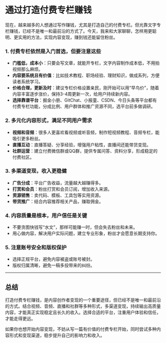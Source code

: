 # 通过打造付费专栏赚钱

现在，越来越多的人想通过写作赚钱，尤其是打造自己的付费专栏。但光靠文字专栏赚钱，已经不是唯一和最前沿的方式了。今天，我来和大家聊聊，怎样用更聪明、更实用的方法，实现内容变现，赚到钱还能留住粉丝。

### 1. 付费专栏依然是入门首选，但要注意这些

- **门槛低，成本小**：只要会写文章，就能开专栏，文字内容制作成本低，不用拍视频那么麻烦。  
- **内容要系统且有价值**：比如技术教程、职场经验、理财知识，做成系列，方便读者系统学习。  
- **价格合理，更新及时**：建议专栏价格设置亲民，刚开始可以用“早鸟价”，随着内容丰富逐步涨价，保持3-4周更新一次，给用户持续新内容。  
- **选择靠谱平台**：掘金小册、GitChat、小报童、CSDN、今日头条等平台都有付费专栏功能，分成比例、用户群体和推广资源不同，选平台前多做调研。  

### 2. 多元化内容形式，满足不同用户需求

- **视频和音频**：很多人更喜欢看视频或听音频，制作短视频教程、音频专栏，能吸引更多粉丝。  
- **直播互动**：直播答疑、分享经验，增强用户粘性，直播间还能带货变现。  
- **社群运营**：建立付费微信群或QQ群，提供专属问答、资料分享，形成稳定的付费社区。  

### 3. 多渠道变现，收入更稳健

- **广告分成**：平台广告收益，流量越大越赚得多。  
- **打赏和会员**：粉丝打赏和会员订阅，增加收入来源。  
- **资源销售**：卖代码、模板、工具包等实用资源。  
- **带货推广**：结合内容推荐相关产品，赚取佣金。  

### 4. 内容质量是根本，用户信任是关键

- 不要贪图快钱写“水文”，那样可能赚一时，但会失去粉丝和未来。  
- 用心做内容，解决用户实际问题，建立专业形象，粉丝才会愿意长期支持你。  

### 5. 注意账号安全和版权保护

- 选择正规平台，避免内容被盗或账号被封。  
- 版权归属清晰，避免一稿多投带来的纠纷。  

---

## 总结

打造付费专栏赚钱，是内容创作者变现的一个重要途径，但已经不是唯一和最前沿的方式。结合视频、音频、直播和社群等多种形式，多渠道变现，持续输出高质量内容，才能真正实现稳定且长久的收入。选择合适的平台，注重用户体验和信任，才能走得更远。

如果你也想开始内容变现，不妨从写一篇有价值的付费专栏开始，同时尝试多种内容形式和变现渠道，稳步提升自己的影响力和收入。

